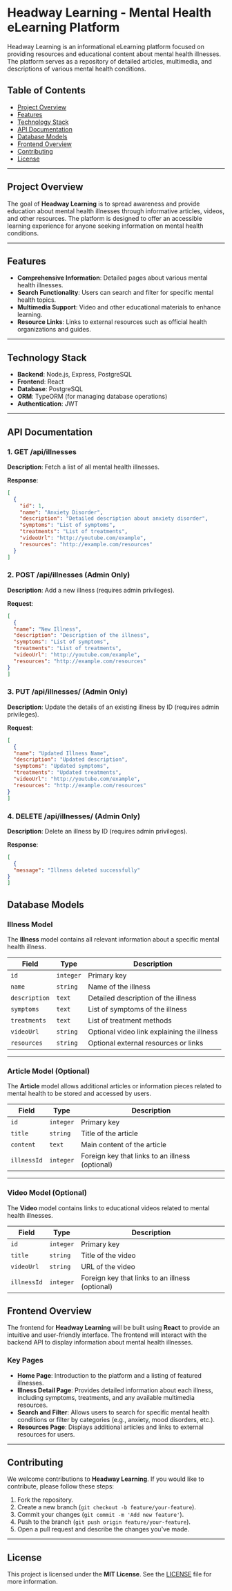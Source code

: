 # Headway Learning - Mental Health eLearning Platform

Headway Learning is an informational eLearning platform focused on providing resources and educational content about mental health illnesses. The platform serves as a repository of detailed articles, multimedia, and descriptions of various mental health conditions.

## Table of Contents

- [Project Overview](#project-overview)
- [Features](#features)
- [Technology Stack](#technology-stack)
- [API Documentation](#api-documentation)
- [Database Models](#database-models)
- [Frontend Overview](#frontend-overview)
- [Contributing](#contributing)
- [License](#license)

---

## Project Overview

The goal of **Headway Learning** is to spread awareness and provide education about mental health illnesses through informative articles, videos, and other resources. The platform is designed to offer an accessible learning experience for anyone seeking information on mental health conditions.

---

## Features

- **Comprehensive Information**: Detailed pages about various mental health illnesses.
- **Search Functionality**: Users can search and filter for specific mental health topics.
- **Multimedia Support**: Video and other educational materials to enhance learning.
- **Resource Links**: Links to external resources such as official health organizations and guides.

---

## Technology Stack

- **Backend**: Node.js, Express, PostgreSQL
- **Frontend**: React
- **Database**: PostgreSQL
- **ORM**: TypeORM (for managing database operations)
- **Authentication**: JWT

---

## API Documentation

### 1. **GET /api/illnesses**

**Description**: Fetch a list of all mental health illnesses.

**Response**:

```json
[
  {
    "id": 1,
    "name": "Anxiety Disorder",
    "description": "Detailed description about anxiety disorder",
    "symptoms": "List of symptoms",
    "treatments": "List of treatments",
    "videoUrl": "http://youtube.com/example",
    "resources": "http://example.com/resources"
  }
]
```

### 2. POST /api/illnesses (Admin Only)

**Description**: Add a new illness (requires admin privileges).

**Request**:

```json
[
  {
  "name": "New Illness",
  "description": "Description of the illness",
  "symptoms": "List of symptoms",
  "treatments": "List of treatments",
  "videoUrl": "http://youtube.com/example",
  "resources": "http://example.com/resources"
}
]
```

### 3. PUT /api/illnesses/ (Admin Only)

**Description**: Update the details of an existing illness by ID (requires admin privileges).

**Request**:

```json
[
  {
  "name": "Updated Illness Name",
  "description": "Updated description",
  "symptoms": "Updated symptoms",
  "treatments": "Updated treatments",
  "videoUrl": "http://youtube.com/example",
  "resources": "http://example.com/resources"
}
]
```


### 4. DELETE /api/illnesses/ (Admin Only)

**Description**: Delete an illness by ID (requires admin privileges).

**Response**:

```json
[
  {
  "message": "Illness deleted successfully"
}
]
```



## Database Models

### Illness Model

The **Illness** model contains all relevant information about a specific mental health illness.

| Field         | Type      | Description                                      |
|---------------|-----------|--------------------------------------------------|
| `id`          | `integer` | Primary key                                      |
| `name`        | `string`  | Name of the illness                              |
| `description` | `text`    | Detailed description of the illness              |
| `symptoms`    | `text`    | List of symptoms of the illness                  |
| `treatments`  | `text`    | List of treatment methods                        |
| `videoUrl`    | `string`  | Optional video link explaining the illness       |
| `resources`   | `string`  | Optional external resources or links             |

---

### Article Model (Optional)

The **Article** model allows additional articles or information pieces related to mental health to be stored and accessed by users.

| Field       | Type      | Description                                      |
|-------------|-----------|--------------------------------------------------|
| `id`        | `integer` | Primary key                                      |
| `title`     | `string`  | Title of the article                             |
| `content`   | `text`    | Main content of the article                      |
| `illnessId` | `integer` | Foreign key that links to an illness (optional)  |

---

### Video Model (Optional)

The **Video** model contains links to educational videos related to mental health illnesses.

| Field       | Type      | Description                                      |
|-------------|-----------|--------------------------------------------------|
| `id`        | `integer` | Primary key                                      |
| `title`     | `string`  | Title of the video                               |
| `videoUrl`  | `string`  | URL of the video                                 |
| `illnessId` | `integer` | Foreign key that links to an illness (optional)  |



## Frontend Overview

The frontend for **Headway Learning** will be built using **React** to provide an intuitive and user-friendly interface. The frontend will interact with the backend API to display information about mental health illnesses.

### Key Pages

- **Home Page**: Introduction to the platform and a listing of featured illnesses.
- **Illness Detail Page**: Provides detailed information about each illness, including symptoms, treatments, and any available multimedia resources.
- **Search and Filter**: Allows users to search for specific mental health conditions or filter by categories (e.g., anxiety, mood disorders, etc.).
- **Resources Page**: Displays additional articles and links to external resources for users.

---

## Contributing

We welcome contributions to **Headway Learning**. If you would like to contribute, please follow these steps:

1. Fork the repository.
2. Create a new branch (`git checkout -b feature/your-feature`).
3. Commit your changes (`git commit -m 'Add new feature'`).
4. Push to the branch (`git push origin feature/your-feature`).
5. Open a pull request and describe the changes you've made.

---

## License

This project is licensed under the **MIT License**. See the [LICENSE](LICENSE) file for more information.



